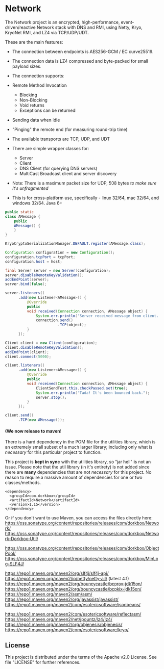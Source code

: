 Network
=======

The Network project is an encrypted, high-performance, event-driven/reactive Network stack with DNS and RMI, using Netty, Kryo, KryoNet RMI, and LZ4 via TCP/UDP/UDT. 

These are the main features:
- The connection between endpoints is AES256-GCM / EC curve25519.
- The connection data is LZ4 compressed and byte-packed for small payload sizes.
- The connection supports:
 - Remote Method Invocation
   - Blocking
   - Non-Blocking
   - Void returns
   - Exceptions can be returned
 - Sending data when Idle
 - "Pinging" the remote end (for measuring round-trip time)
 

- The available transports are TCP, UDP, and UDT
- There are simple wrapper classes for:
  - Server
  - Client
  - DNS Client (for querying DNS servers)
  - MultiCast Broadcast client and server discovery
  

- Note: There is a maximum packet size for UDP, 508 bytes *to make sure it's unfragmented*

- This is for cross-platform use, specifically - linux 32/64, mac 32/64, and windows 32/64. Java 6+


``` java
public static
class AMessage {
    public
    AMessage() {
    }
}

KryoCryptoSerializationManager.DEFAULT.register(AMessage.class);

Configuration configuration = new Configuration();
configuration.tcpPort = tcpPort;
configuration.host = host;

final Server server = new Server(configuration);
server.disableRemoteKeyValidation();
addEndPoint(server);
server.bind(false);

server.listeners()
      .add(new Listener<AMessage>() {
          @Override
          public
          void received(Connection connection, AMessage object) {
              System.err.println("Server received message from client. Bouncing back.");
              connection.send()
                        .TCP(object);
          }
      });

Client client = new Client(configuration);
client.disableRemoteKeyValidation();
addEndPoint(client);
client.connect(5000);

client.listeners()
      .add(new Listener<AMessage>() {
          @Override
          public
          void received(Connection connection, AMessage object) {
              ClientSendTest.this.checkPassed.set(true);
              System.err.println("Tada! It's been bounced back.");
              server.stop();
          }
      });

client.send()
      .TCP(new AMessage());

```



<h4>(We now release to maven!</h4> 

There is a hard dependency in the POM file for the utilities library, which is an extremely small subset of a much larger library; including only what is *necessary* for this particular project to function.

This project is **kept in sync** with the utilities library, so "jar hell" is not an issue. Please note that the util library (in it's entirety) is not added since there are **many** dependencies that are not *necessary* for this project. No reason to require a massive amount of dependencies for one or two classes/methods. 
```
<dependency>
  <groupId>com.dorkbox</groupId>
  <artifactId>Network</artifactId>
  <version>1.15</version>
</dependency>
```

Or if you don't want to use Maven, you can access the files directly here:  
https://oss.sonatype.org/content/repositories/releases/com/dorkbox/Network/  
https://oss.sonatype.org/content/repositories/releases/com/dorkbox/Network-Dorkbox-Util/  


https://oss.sonatype.org/content/repositories/releases/com/dorkbox/ObjectPool/  
https://oss.sonatype.org/content/repositories/releases/com/dorkbox/MinLog-SLF4J/  

https://repo1.maven.org/maven2/org/slf4j/slf4j-api/  
https://repo1.maven.org/maven2/io/netty/netty-all/  (latest 4.1)  
https://repo1.maven.org/maven2/org/bouncycastle/bcprov-jdk15on/  
https://repo1.maven.org/maven2/org/bouncycastle/bcpkix-jdk15on/  
https://repo1.maven.org/maven2/asm/asm/  
https://repo1.maven.org/maven2/org/javassist/javassist/  
https://repo1.maven.org/maven2/com/esotericsoftware/jsonbeans/   


https://repo1.maven.org/maven2/com/esotericsoftware/reflectasm/  
https://repo1.maven.org/maven2/net/jpountz/lz4/lz4/    
https://repo1.maven.org/maven2/org/objenesis/objenesis/  
https://repo1.maven.org/maven2/com/esotericsoftware/kryo/  

<h2>License</h2>

This project is distributed under the terms of the Apache v2.0 License. See file "LICENSE" for further references.

